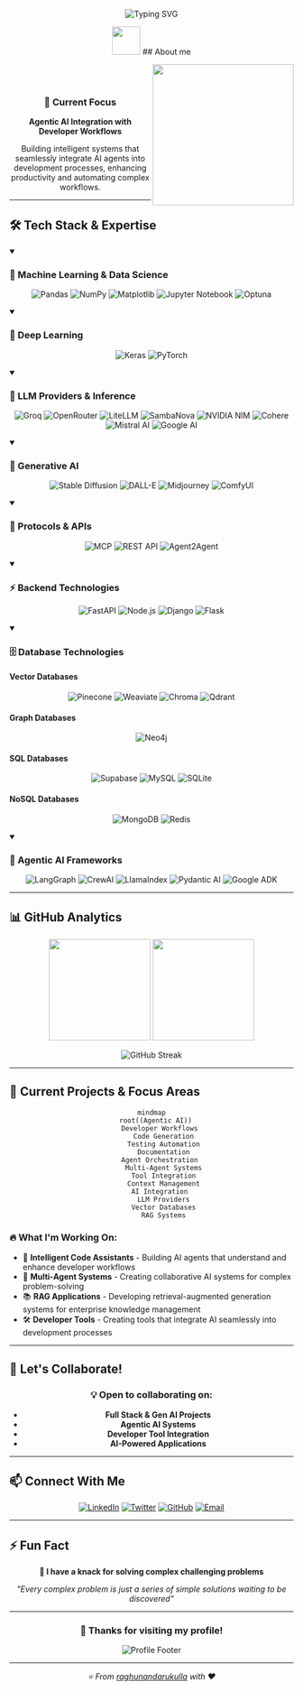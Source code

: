 <div align="center">

![Typing SVG](https://readme-typing-svg.demolab.com?font=Fira+Code\&size=35\&pause=1000\&color=00D9FF\&center=true\&vCenter=true\&width=800\&lines=%F0%9F%91%8B+Hi+I'm+Raghu+Nandan+Erukulla!;I+am+an+LLMs+Systems+Architect;Full+Stack+Developer;Multi-faceted+Skillset)

</div>

<div align="center">

</div>

<div align="center">

<picture><img src = "https://github.com/7oSkaaa/7oSkaaa/blob/main/Images/about_me.gif?raw=true" width = 50px></picture>     ## About me 

<picture> <img align="right" src="https://github.com/7oSkaaa/7oSkaaa/blob/main/Images/Right_Side.gif?raw=true" width = 250px></picture>

<br><br>

### 🎯 Current Focus

**Agentic AI Integration with Developer Workflows**

Building intelligent systems that seamlessly integrate AI agents into development processes, enhancing productivity and automating complex workflows.

</div>

---

## 🛠️ Tech Stack & Expertise

<details open>
<summary><h3>🤖 Machine Learning & Data Science</h3></summary>

<div align="center">

![Pandas](https://img.shields.io/badge/pandas-%23150458.svg?style=for-the-badge\&logo=pandas\&logoColor=white)
![NumPy](https://img.shields.io/badge/numpy-%23013243.svg?style=for-the-badge\&logo=numpy\&logoColor=white)
![Matplotlib](https://img.shields.io/badge/Matplotlib-%23ffffff.svg?style=for-the-badge\&logo=Matplotlib\&logoColor=black)
![Jupyter Notebook](https://img.shields.io/badge/jupyter-%23FA0F00.svg?style=for-the-badge\&logo=jupyter\&logoColor=white)
![Optuna](https://img.shields.io/badge/Optuna-3776AB?style=for-the-badge\&logo=python\&logoColor=white)

</div>
</details>

<details open>
<summary><h3>🧠 Deep Learning</h3></summary>

<div align="center">

![Keras](https://img.shields.io/badge/Keras-%23D00000.svg?style=for-the-badge\&logo=Keras\&logoColor=white)
![PyTorch](https://img.shields.io/badge/PyTorch-%23EE4C2C.svg?style=for-the-badge\&logo=PyTorch\&logoColor=white)

</div>
</details>

<details open>
<summary><h3>🤖 LLM Providers & Inference</h3></summary>

<div align="center">

![Groq](https://img.shields.io/badge/Groq-FF6B35?style=for-the-badge\&logo=groq\&logoColor=white)
![OpenRouter](https://img.shields.io/badge/OpenRouter-1E40AF?style=for-the-badge\&logo=openai\&logoColor=white)
![LiteLLM](https://img.shields.io/badge/LiteLLM-000000?style=for-the-badge\&logo=lightning\&logoColor=white)
![SambaNova]([https://img.shields.io/badge/SambaNova-FF6B6B](https://encrypted-tbn0.gstatic.com/images?q=tbn:ANd9GcTBPQjEUErMQS4c_QSR0DZ-O9oTWHhP_1RrkNVSsniAYdL0oioaQy8GiOJJpZquvoahfAE&usqp=CAU)?style=for-the-badge\&logo=nvidia\&logoColor=white)
![NVIDIA NIM](https://img.shields.io/badge/NVIDIA_NIM-76B900?style=for-the-badge\&logo=nvidia\&logoColor=white)
![Cohere](https://img.shields.io/badge/Cohere-39457E?style=for-the-badge\&logo=cohere\&logoColor=white)
![Mistral AI](https://img.shields.io/badge/Mistral_AI-FF7000?style=for-the-badge\&logo=mistral\&logoColor=white)
![Google AI](https://img.shields.io/badge/Google_AI-4285F4?style=for-the-badge\&logo=google\&logoColor=white)

</div>
</details>

<details open>
<summary><h3>🎨 Generative AI</h3></summary>

<div align="center">

![Stable Diffusion](https://img.shields.io/badge/Stable_Diffusion-FF6B6B?style=for-the-badge\&logo=stability-ai\&logoColor=white)
![DALL-E](https://img.shields.io/badge/DALL--E-412991?style=for-the-badge\&logo=openai\&logoColor=white)
![Midjourney](https://img.shields.io/badge/Midjourney-5865F2?style=for-the-badge\&logo=discord\&logoColor=white)
![ComfyUI](https://img.shields.io/badge/ComfyUI-4CAF50?style=for-the-badge\&logo=ui\&logoColor=white)

</div>
</details>

<details open>
<summary><h3>🔗 Protocols & APIs</h3></summary>

<div align="center">

![MCP](https://img.shields.io/badge/Model_Context_Protocol-E10098?style=for-the-badge\&logo=protocol\&logoColor=white)
![REST API](https://img.shields.io/badge/REST_API-61DAFB?style=for-the-badge\&logo=api\&logoColor=white)
![Agent2Agent](https://img.shields.io/badge/Agent2Agent-010101?style=for-the-badge\&logo=network\&logoColor=white)

</div>
</details>

<details open>
<summary><h3>⚡ Backend Technologies</h3></summary>

<div align="center">

![FastAPI](https://img.shields.io/badge/FastAPI-005571?style=for-the-badge\&logo=fastapi)
![Node.js](https://img.shields.io/badge/node.js-6DA55F?style=for-the-badge\&logo=node.js\&logoColor=white)
![Django](https://img.shields.io/badge/django-%23092E20.svg?style=for-the-badge\&logo=django\&logoColor=white)
![Flask](https://img.shields.io/badge/flask-%23000.svg?style=for-the-badge\&logo=flask\&logoColor=white)

</div>
</details>

<details open>
<summary><h3>🗄️ Database Technologies</h3></summary>

#### Vector Databases

<div align="center">

![Pinecone](https://img.shields.io/badge/Pinecone-7C3AED?style=for-the-badge\&logo=pinecone\&logoColor=white)
![Weaviate](https://img.shields.io/badge/Weaviate-FA4D56?style=for-the-badge\&logo=weaviate\&logoColor=white)
![Chroma](https://img.shields.io/badge/Chroma-FF6B6B?style=for-the-badge\&logo=chroma\&logoColor=white)
![Qdrant](https://img.shields.io/badge/Qdrant-FF6B35?style=for-the-badge\&logo=qdrant\&logoColor=white)

</div>

#### Graph Databases

<div align="center">

![Neo4j](https://img.shields.io/badge/Neo4j-008CC1?style=for-the-badge\&logo=neo4j\&logoColor=white)

</div>

#### SQL Databases

<div align="center">

![Supabase](https://img.shields.io/badge/Supabase-3ECF8E?style=for-the-badge\&logo=supabase\&logoColor=white)
![MySQL](https://img.shields.io/badge/mysql-%2300f.svg?style=for-the-badge\&logo=mysql\&logoColor=white)
![SQLite](https://img.shields.io/badge/sqlite-%2307405e.svg?style=for-the-badge\&logo=sqlite\&logoColor=white)

</div>

#### NoSQL Databases

<div align="center">

![MongoDB](https://img.shields.io/badge/MongoDB-%234ea94b.svg?style=for-the-badge\&logo=mongodb\&logoColor=white)
![Redis](https://img.shields.io/badge/redis-%23DD0031.svg?style=for-the-badge\&logo=redis\&logoColor=white)

</div>
</details>

<details open>
<summary><h3>🤖 Agentic AI Frameworks</h3></summary>

<div align="center">

![LangGraph](https://img.shields.io/badge/LangGraph-F5A623?style=for-the-badge\&logo=langchain\&logoColor=white)
![CrewAI](https://img.shields.io/badge/CrewAI-4F46E5?style=for-the-badge\&logo=crew\&logoColor=white)
![LlamaIndex](https://img.shields.io/badge/LlamaIndex-FFB300?style=for-the-badge\&logo=llama\&logoColor=white)
![Pydantic AI](https://img.shields.io/badge/Pydantic_AI-0D9488?style=for-the-badge\&logo=pydantic\&logoColor=white)
![Google ADK](https://img.shields.io/badge/Google_ADK-4285F4?style=for-the-badge\&logo=google\&logoColor=white)

</div>
</details>

---

## 📊 GitHub Analytics

<div align="center">

<img height="180em" src="https://github-readme-stats.vercel.app/api?username=raghunandarukulla&show_icons=true&theme=tokyonight&include_all_commits=true&count_private=true"/>
<img height="180em" src="https://github-readme-stats.vercel.app/api/top-langs/?username=raghunandarukulla&layout=compact&langs_count=8&theme=tokyonight"/>

</div>

<div align="center">

![GitHub Streak](https://github-readme-streak-stats.herokuapp.com/?user=raghunandarukulla\&theme=tokyonight)

</div>

---

## 🎯 Current Projects & Focus Areas

<div align="center">

```mermaid
mindmap
  root((Agentic AI))
    Developer Workflows
      Code Generation
      Testing Automation
      Documentation
    Agent Orchestration
      Multi-Agent Systems
      Tool Integration
      Context Management
    AI Integration
      LLM Providers
      Vector Databases
      RAG Systems
```

</div>

### 🔥 What I'm Working On:

* 🤖 **Intelligent Code Assistants** - Building AI agents that understand and enhance developer workflows
* 🔄 **Multi-Agent Systems** - Creating collaborative AI systems for complex problem-solving
* 📚 **RAG Applications** - Developing retrieval-augmented generation systems for enterprise knowledge management
* 🛠️ **Developer Tools** - Creating tools that integrate AI seamlessly into development processes

---

## 🤝 Let's Collaborate!

<div align="center">

### 💡 Open to collaborating on:

* **Full Stack & Gen AI Projects**
* **Agentic AI Systems**
* **Developer Tool Integration**
* **AI-Powered Applications**

</div>

---

## 📫 Connect With Me

<div align="center">

[![LinkedIn](https://img.shields.io/badge/LinkedIn-0077B5?style=for-the-badge\&logo=linkedin\&logoColor=white)](https://linkedin.com/in/raghunandarukulla)
[![Twitter](https://img.shields.io/badge/Twitter-1DA1F2?style=for-the-badge\&logo=twitter\&logoColor=white)](https://twitter.com/raghunandarukulla)
[![GitHub](https://img.shields.io/badge/GitHub-100000?style=for-the-badge\&logo=github\&logoColor=white)](https://github.com/raghunandarukulla)
[![Email](https://img.shields.io/badge/Email-D14836?style=for-the-badge\&logo=gmail\&logoColor=white)](mailto:raghunandarukulla@gmail.com)

</div>

---

## ⚡ Fun Fact

<div align="center">

**🧩 I have a knack for solving complex challenging problems**

*"Every complex problem is just a series of simple solutions waiting to be discovered"*

</div>

---

<div align="center">

### 🙏 Thanks for visiting my profile!

![Profile Footer](https://capsule-render.vercel.app/api?type=waving\&color=gradient\&height=100\&section=footer\&text=Happy%20Coding!\&fontSize=16\&fontColor=fff)

</div>

---

<div align="center">
  <i>⭐ From <a href="https://github.com/raghunandarukulla">raghunandarukulla</a> with ❤️</i>
</div>

